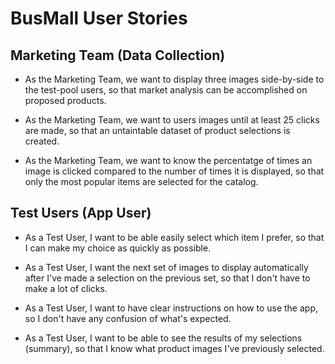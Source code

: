 # BusMall User Stories

## Marketing Team (Data Collection)

* As the Marketing Team, we want to display three images side-by-side to the test-pool users, so that market analysis can be accomplished on proposed products.

* As the Marketing Team, we want to users images until at least 25 clicks are made, so that an untaintable dataset of product selections is created.

* As the Marketing Team, we want to know the percentatge of times an image is clicked compared to the number of times it is displayed, so that only the most popular items are selected for the catalog.

## Test Users (App User)

* As a Test User, I want to be able easily select which item I prefer, so that I can make my choice as quickly as possible.

* As a Test User, I want the next set of images to display automatically after I've made a selection on the previous set, so that I don't have to make a lot of clicks.

* As a Test User, I want to have clear instructions on how to use the app, so I don't have any confusion of what's expected.

* As a Test User, I want to be able to see the results of my selections (summary), so that I know what product images I've previously selected.